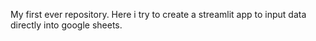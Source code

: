My first ever repository. Here i try to create a streamlit app to input data directly into google sheets. 
